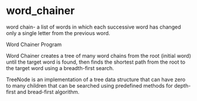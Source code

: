 word_chainer
============

word chain- a list of words in which each successive word has changed only a single letter from the previous word.

Word Chainer Program

Word Chainer creates a tree of many word chains from the root (initial word) until the target word is found, then finds the shortest path from the root to the target word using a breadth-first search.

TreeNode is an implementation of a tree data structure that can have zero to many children that can be searched using predefined methods for depth-first and bread-first algorithm.
